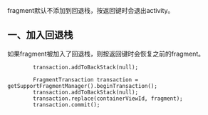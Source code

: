 
fragment默认不添加到回退栈，按返回键时会退出activity。


## 一、加入回退栈
如果fragment被加入了回退栈，则按返回键时会恢复之前的fragment。

```
        transaction.addToBackStack(null);
```

```
        FragmentTransaction transaction = getSupportFragmentManager().beginTransaction();
        transaction.addToBackStack(null);
        transaction.replace(containerViewId, fragment);
        transaction.commit();
```

